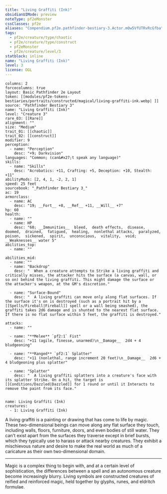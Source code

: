 ```yaml
---
title: "Living Graffiti (Ink)"
obsidianUIMode: preview
noteType: pf2eMonster
cssClasses: pf2e
aliases: "Compendium.pf2e.pathfinder-bestiary-3.Actor.m0w5VfUTRvRcGfba" 
tags:
  - pf2e/creature/type/chaotic
  - pf2e/creature/type/construct
  - pf2eMonster
  - pf2e/creature/level/3
statblock: inline
name: "Living Graffiti (Ink)"
level: 3
license: OGL
---
```


```statblock
columns: 2
forcecolumns: true
layout: Basic Pathfinder 2e Layout
token: [[modules/pf2e-tokens-bestiaries/portraits/constructed/magical/living-graffiti-ink.webp| ]]
source: "Pathfinder Bestiary 3"
name: "Living Graffiti (Ink)"
level: "Creature 3"
rare_03: [[Rare]]
alignment: ""
size: "Medium"
trait_01: [[chaotic]]
trait_02: [[construct]]
modifier: 9
perception:
  - name: "Perception"
    desc: "+9; Darkvision"
languages: "Common; (can&#x27;t speak any language)"
skills:
  - name: "Skills"
    desc: "Acrobatics: +11, Crafting: +5, Deception: +10, Stealth: +11"
abilityMods: [2, 4, 1, -2, 2, 1]
speed: 25 feet
sourcebook: "_Pathfinder Bestiary 3_"
ac: 19
armorclass:
  - name: AC
    desc: "19; __Fort__ +8, __Ref__ +11, __Will__ +7"
hp: 60
health:
  - name: ""
  - name: HP
    desc: "60; __Immunities__  bleed,  death effects,  disease,  doomed,  drained,  fatigued,  healing,  nonlethal attacks,  paralyzed,  poison,  sickened,  spirit,  unconscious,  vitality,  void; __Weaknesses__ water 5"
abilities_top:
  - name: ""

abilities_mid:
  - name: ""
  - name: "Backdrop"
    desc: "  When a creature attempts to Strike a living graffiti and critically misses, the attacker hits the surface (a canvas, wall, or so on) behind the living graffiti. This might damage the surface or the attacker's weapon, at the GM's discretion."

  - name: "Surface-Bound"
    desc: "  A living graffiti can move only along flat surfaces. If the surface it's on is destroyed (such as a portrait hit by a [[Spells/Fireball|Fireball]] spell or a wall being smashed), the graffiti takes 2d6 damage and is shunted to the nearest flat surface. If there is no flat surface within 5 feet, the graffiti is destroyed."

attacks:
  - name: ""

  - name: "**Melee** `pf2:1` Fist"
    desc: "+11 (agile, finesse, unarmed)\n__Damage__  2d4 + 4 bludgeoning"

  - name: "**Ranged** `pf2:1` Splatter"
    desc: "+11 (nonlethal, range increment 20 feet)\n__Damage__  2d6 + 4 bludgeoning plus splatter"

  - name: "Splatter"
    desc: "  A living graffiti splatters into a creature's face with its splatter Strike. On a hit, the target is [[Conditions/Dazzled|Dazzled]] for 1 round or until it Interacts to remove the paint from its face."
 
```

```encounter-table
name: Living Graffiti (Ink)
creatures:
  - 1: Living Graffiti (Ink)
```



A living graffiti is a painting or drawing that has come to life by magic. These two-dimensional beings can move along any flat surface they touch, including walls, floors, furniture, doors, and even bodies of still water. They can't exist apart from the surfaces they traverse except in brief bursts, which they typically use to harass or attack nearby creatures. They exhibit a mischievous nature and desire to make the real world as much of a caricature as their own two-dimensional domain.

* * *

Magic is a complex thing to begin with, and at a certain level of sophistication, the differences between a spell and an autonomous creature become increasingly blurry. Living symbols are constructed creatures of reified and reinforced magic, held together by glyphs, runes, and eldritch formulae.
